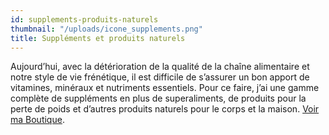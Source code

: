 ```yaml
---
id: supplements-produits-naturels
thumbnail: "/uploads/icone_supplements.png"
title: Suppléments et produits naturels
---
```


Aujourd’hui, avec la détérioration de la qualité de la chaîne alimentaire et notre style de vie frénétique, il est difficile de s’assurer un bon apport de vitamines, minéraux et nutriments essentiels. Pour ce faire, j’ai une gamme complète de suppléments en plus de superaliments, de produits pour la perte de poids et d’autres produits naturels pour le corps et la maison. [Voir ma Boutique](/boutique).
